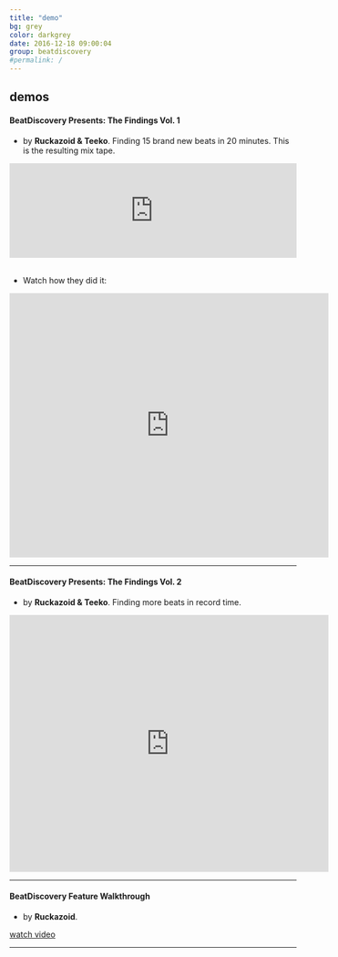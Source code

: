 ```yaml
---
title: "demo"
bg: grey
color: darkgrey
date: 2016-12-18 09:00:04
group: beatdiscovery
#permalink: /
---
```

## demos

<span id="demo"><span>

#### BeatDiscovery Presents: The Findings Vol. 1

- by **Ruckazoid & Teeko**. Finding 15 brand new beats in 20 minutes. This is the resulting mix tape.
			
<div class="icontain"><iframe class="align-left-with-li" width="100%" height="166" scrolling="no" frameborder="no" src="https://w.soundcloud.com/player/?url=https%3A//api.soundcloud.com/tracks/296579219&amp;auto_play=false&amp;show_artwork=false&amp;color=ff7700"></iframe></div>

<br/>

- Watch how they did it:  

<iframe src="https://www.facebook.com/plugins/video.php?href=https%3A%2F%2Fwww.facebook.com%2Fbeatdiscovery%2Fvideos%2F1938039183090480%2F&show_text=1&width=560" width="560" height="464" style="border:none;overflow:hidden" scrolling="no" frameborder="0" allowTransparency="true"></iframe>

---
  
####  BeatDiscovery Presents: The Findings Vol. 2

- by **Ruckazoid & Teeko**. Finding more beats in record time.
  
<div class="icontain"><iframe src="https://www.facebook.com/plugins/video.php?href=https%3A%2F%2Fwww.facebook.com%2Fbeatdiscovery%2Fvideos%2F1942693382625060%2F&show_text=1&width=560" width="560" height="451" style="border:none;overflow:hidden" scrolling="no" frameborder="0" allowTransparency="true"></iframe></div>
  
---

####  BeatDiscovery Feature Walkthrough

- by **Ruckazoid**.

<a class="button button-primary" href="http://kb.beatdiscovery.com/knowledge-base/introduction/">watch video</a> 

---
